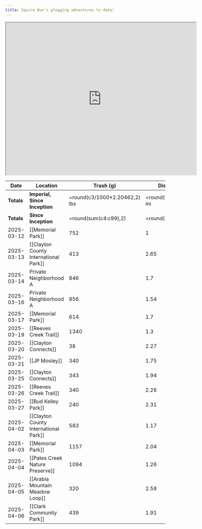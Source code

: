 ```yaml
---
title: Squire Bun's plogging adventures to date!
---
```

<iframe src="https://www.google.com/maps/d/u/1/embed?mid=1XVxgD5NYkc3cTlpNoWRcOJIPcr1gofA&ehbc=2E312F" width="600" height="480"></iframe>

| **Date**   | **Location**                          | **Trash (g)**                 | **Distance (km)**        |
| ---------- | ------------------------------------- | ----------------------------- | ------------------------ |
| **Totals** | **Imperial, Since Inception**         | =round(c3/1000*2.20462,2) lbs | =round(d3*0.621371,2) mi |
| **Totals** | **Since Inception**                   | =round(sum(c4:c99),2)         | =round(sum(d4:d99),2)    |
| 2025-03-12 | [[Memorial Park]]                     | 752                           | 1                        |
| 2025-03-13 | [[Clayton County International Park]] | 413                           | 2.65                     |
| 2025-03-14 | Private Neighborhood A                | 846                           | 1.7                      |
| 2025-03-16 | Private Neighborhood A                | 856                           | 1.54                     |
| 2025-03-17 | [[Memorial Park]]                     | 614                           | 1.7                      |
| 2025-03-19 | [[Reeves Creek Trail]]                | 1340                          | 1.3                      |
| 2025-03-20 | [[Clayton Connects]]                  | 38                            | 2.27                     |
| 2025-03-21 | [[JP Mosley]]                         | 340                           | 1.75                     |
| 2025-03-25 | [[Clayton Connects]]                  | 343                           | 1.94                     |
| 2025-03-26 | [[Reeves Creek Trail]]                | 340                           | 2.26                     |
| 2025-03-27 | [[Bud Kelley Park]]                   | 240                           | 2.31                     |
| 2025-04-02 | [[Clayton County International Park]] | 583                           | 1.17                     |
| 2025-04-03 | [[Memorial Park]]                     | 1157                          | 2.04                     |
| 2025-04-04 | [[Pates Creek Nature Preserve]]       | 1094                          | 1.26                     |
| 2025-04-05 | [[Arabia Mountain Meadow Loop]]       | 320                           | 2.58                     |
| 2025-04-06 | [[Clark Community Park]]              | 439                           | 1.91                     |